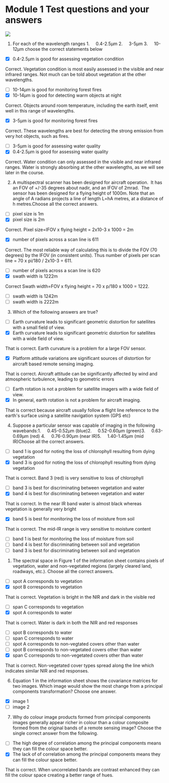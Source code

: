 # Module 1 Test questions and your answers
![](https://d3njjcbhbojbot.cloudfront.net/api/utilities/v1/imageproxy/https://coursera-course-photos.s3.amazonaws.com/b8/f13d23685c4f8ca8d2a1077826d6b0/Navigation-Thimnail.png?auto=format%2Ccompress&dpr=1&w=256&h=32)

1. For each of the wavelength ranges 1.&nbsp;&nbsp;&nbsp;&nbsp; 0.4-2.5μm 2.&nbsp;&nbsp;&nbsp;&nbsp; 3-5μm 3.&nbsp;&nbsp;&nbsp;&nbsp; 10-12μm choose the correct statements below

- [x] 0.4-2.5μm is good for assessing vegetation condition

Correct.  Vegetation condition is most easily assessed in the visible and near infrared ranges.  Not much can be told about vegetation at the other wavelengths.
- [ ] 10-14μm is good for monitoring forest fires
- [x] 10-14μm is good for detecting warm objects at night

Correct.  Objects around room temperature, including the earth itself, emit well in this range of wavelengths. 
- [x] 3-5μm is good for monitoring forest fires

Correct.  These wavelengths are best for detecting the strong emission from very hot objects, such as fires.
- [ ] 3-5μm is good for assessing water quality
- [x] 0.4-2.5μm is good for assessing water quality

Correct.  Water condition can only assessed in the visible and near infrared ranges.  Water is strongly absorbing at the other wavelengths, as we will see later in the course.

2. A multispectral scanner has been designed for aircraft operation.&nbsp; It has an FOV of +/-35 degrees about nadir, and an IFOV of 2mrad.&nbsp; The sensor has been designed for a flying height of 1000m. Note that an angle of A radians projects a line of length L=hA metres, at a distance of h metres.Choose all the correct answers.

- [ ] pixel size is 1m
- [x] pixel size is 2m

Correct. Pixel size=IFOV x flying height = 2x10-3 x 1000 = 2m
- [x] number of pixels across a scan line is 611

Correct.   The most reliable way of calculating this is to divide the FOV (70 degrees) by the IFOV (in consistent units). Thus number of pixels per scan line = 70 x pi/180 / 2x10-3 = 611.
- [ ] number of pixels across a scan line is 620
- [x] swath width is 1222m

Correct  Swath width=FOV x flying height = 70 x p/180 x 1000 = 1222.
- [ ] swath width is 1242m
- [ ] swath width is 2222m

3. Which of the following answers are true?

- [ ] Earth curvature leads to significant geometric distortion for satellites with a small field of view.
- [x] Earth curvature leads to significant geometric distortion for satellites with a wide field of view.

That is correct. Earth curvature is a problem for a large FOV sensor.&nbsp;   
- [x] Platform attitude variations are significant sources of distortion for aircraft based remote sensing imaging.

That is correct.  Aircraft attitude can be significantly affected by wind and atmospheric turbulence, leading to geometric errors
- [ ] Earth rotation is not a problem for satellite imagers with a wide field of view.
- [x] In general, earth rotation is not a problem for aircraft imaging.

That is correct because aircraft usually follow a flight line reference to the earth's surface using a satellite navigation system (GPS etc)

4. Suppose a particular sensor was capable of imaging in the following wavebands:1.&nbsp;&nbsp;&nbsp;&nbsp; 0.45-0.52μm (blue)2.&nbsp;&nbsp;&nbsp;&nbsp; 0.52-0.60μm (green)3.&nbsp;&nbsp;&nbsp;&nbsp; 0.63-0.69μm (red) 4.&nbsp;&nbsp;&nbsp;&nbsp; 0.76-0.90μm (near IR)5.&nbsp;&nbsp;&nbsp;&nbsp; 1.40-1.45μm (mid IR)Choose all the correct answers.

- [ ] band 1 is good for noting the loss of chlorophyll resulting from dying vegetation
- [x] band 3 is good for noting the loss of chlorophyll resulting from dying vegetation

That is correct.  Band 3 (red) is very sensitive to loss of chlorophyll
- [ ] band 3 is best for discriminating between vegetation and water
- [x] band 4 is best for discriminating between vegetation and water

That is correct.  In the near IR band water is almost black whereas vegetation is generally very bright
- [x] band 5 is best for monitoring the loss of moisture from soil

That is correct.  The mid-IR range is very sensitive to moisture content
- [ ] band 1 is best for monitoring the loss of moisture from soil
- [ ] band 4 is best for discriminating between soil and vegetation
- [ ] band 3 is best for discriminating between soil and vegetation

1. The spectral space in Figure 1 of the information sheet contains pixels of vegetation, water and non-vegetated regions (largely cleared land, roadways, etc.).  Choose all the correct answers.

- [ ] spot A corresponds to vegetation
- [x] spot B corresponds to vegetation

That is correct.  Vegetation is bright in the NIR and dark in the visible red
- [ ] span C corresponds to vegetation
- [x] spot A corresponds to water

That is correct.  Water is dark in both the NIR and red responses
- [ ] spot B corresponds to water
- [ ] span C corresponds to water
- [ ] spot A corresponds to non-vegtated covers other than water
- [ ] spot B corresponds to non-vegetated covers other than water
- [x] span C corresponds to non-vegetated covers other than water

That is correct.  Non-vegetated cover types spread along the line which indicates similar NIR and red responses.

6. Equation 1 in the information sheet shows the covariance matrices for two images.  Which image would show the most change from a principal components transformation?  Choose one answer.

- [x] image 1
- [ ] image 2

7. Why do colour image products formed from principal components images generally appear richer in colour than a colour composite formed from the original bands of a remote sensing image?  Choose the single correct answer from the following.

- [ ] The high degree of correlation among the principal components means they can fill the colour space better.
- [x] The lack of of correlation among the principal components means they can fill the colour space better.    

That is correct.  When uncorrelated bands are contrast enhanced they can fill the colour space creating a better range of hues.
